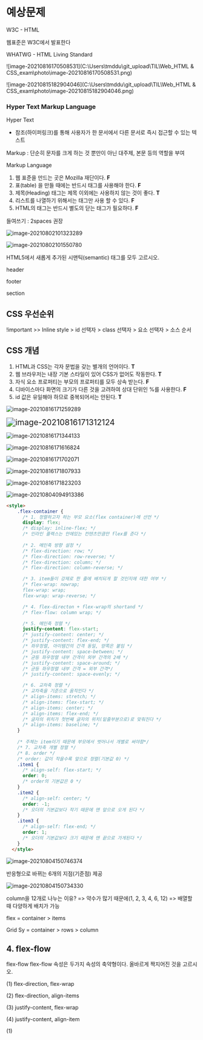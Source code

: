 # 예상문제

W3C - HTML

웹표준은 W3C에서 발표한다

WHATWG - HTML Living Standard

![image-20210816170508531](C:\Users\tmddu\git_upload\TIL\Web_HTML & CSS_exam\photo\image-20210816170508531.png)

![image-20210815182904046](C:\Users\tmddu\git_upload\TIL\Web_HTML & CSS_exam\photo\image-20210815182904046.png)











### Hyper Text Markup Language

Hyper Text

- 참조(하이퍼링크)를 통해 사용자가 한 문서에서 다른 문서로 즉시 접근할 수 있는 텍스트

Markup : 단순히 문자를 크게 하는 것 뿐만이 아닌 대주제, 본문 등의 역할을 부여

Markup Language 





1) 웹 표준을 만드는 곳은 Mozilla 재단이다.   **F**
2) 표(table) 을 만들 때에는 반드시  태그를 사용해야 한다.  **F**
3) 제목(Heading) 태그는 제목 이외에는 사용하지 않는 것이 좋다.   **T**
4) 리스트를 나열하기 위해서는 태그만 사용 할 수 있다.   **F**
5) HTML의 태그는 반드시 별도의 닫는 태그가 필요하다.  **F**

들여쓰기 : 2spaces 권장









![image-20210802101323289](photo/image-20210802101323289.png)

![image-20210802101550780](photo/image-20210802101550780.png)

HTML5에서 새롭게 추가된 시맨틱(semantic)  태그를 모두 고르시오.

header

footer

section





## CSS 우선순위

!important >> Inline style > id 선택자 > class 선택자 > 요소 선택자 > 소스 순서

## CSS 개념

1. HTML과 CSS는 각자 문법을 갖는 별개의 언어이다.  **T**
2. 웹 브라우저는 내장 기본 스타일이 있어 CSS가 없어도 작동한다.  **T**
3. 자식 요소 프로퍼티는 부모의 프로퍼티를 모두 상속 받는다. **F**
4. 디바이스마다 화면의 크기가 다른 것을 고려하여 상대 단위인 %를 사용한다. **F**
5. id 값은 유일해야 하므로 중복되어서는 안된다.  **T**









![image-20210816171259289](photo/image-20210816171259289.png)

<img src="photo/image-20210816171312124.png" alt="image-20210816171312124" style="zoom:150%;" />









![image-20210816171344133](photo/image-20210816171344133.png)



![image-20210816171616824](photo/image-20210816171616824.png)













![image-20210816171702071](photo/image-20210816171702071.png)

![image-20210816171807933](photo/image-20210816171807933.png)

![image-20210816171823203](photo/image-20210816171823203.png)















![image-20210804094913386](photo/image-20210804094913386.png)



```html
<style>
    .flex-container {
      /* 1. 정렬하고자 하는 부모 요소(flex container)에 선언 */
      display: flex;
      /* display: inline-flex; */
      /* 인라인 플랙스는 안에있는 컨텐츠만큼만 flex를 준다 */
      
      /* 2. 메인축 방향 설정 */
      /* flex-direction: row; */
      /* flex-direction: row-reverse; */
      /* flex-direction: column; */
      /* flex-direction: column-reverse; */

      /* 3. item들이 강제로 한 줄에 배치되게 할 것인지에 대한 여부 */
      /* flex-wrap: nowrap;
      flex-wrap: wrap;
      flex-wrap: wrap-reverse; */

      /* 4. flex-directon + flex-wrap의 shortand */
      /* flex-flow: column wrap; */

      /* 5. 메인축 정렬 */
      justify-content: flex-start;
      /* justify-content: center; */
      /* justify-content: flex-end; */
      /* 좌우정렬, 아이템간의 간격 동일, 양쪽은 붙임 */
      /* justify-content: space-between; */
      /* 균등 좌우정렬 내부 간격이 외부 간격의 2배 */
      /* justify-content: space-around; */
      /* 균등 좌우정렬 내부 간격 = 외부 간격*/
      /* justify-content: space-evenly; */

      /* 6. 교차축 정렬 */
      /* 교차축을 기준으로 움직인다 */
      /* align-items: stretch; */
      /* align-items: flex-start; */
      /* align-items: center; */
      /* align-items: flex-end; */
      /* 글자의 위치가 첫번째 글자의 위치(밑줄부분으로)로 맞춰진다 */
      /* align-items: baseline; */   
    }
 
    /* 주체는 item이기 때문에 부모에서 벗어나서 개별로 써야함*/
    /* 7. 교차축 개별 정렬 */
    /* 8. order */
    /* order: 값이 작을수록 앞으로 정렬(기본값 0) */
    .item1 {
      /* align-self: flex-start; */
      order: 0;
      /* order의 기본값은 0 */
    }
    .item2 {
      /* align-self: center; */
      order: -1;
      /* 오더의 기본값보다 작기 때문에 맨 앞으로 오게 된다 */
    }
    .item3 {
      /* align-self: flex-end; */
      order: 1;
      /* 오더의 기본값보다 크기 때문에 맨 끝으로 가게된다 */
    }
  </style>
```















![image-20210804150746374](photo/image-20210804150746374.png)

반응형으로 바뀌는 6개의 지점(기준점) 제공

![image-20210804150734330](photo/image-20210804150734330.png)

column을 12개로 나누는 이유? => 약수가 많기 때문에(1, 2, 3, 4, 6, 12) => 배열할 때 다양하게 배치가 가능

flex = container > items

Grid Sy = container > rows > column















## 4. flex-flow

 flex-flow flex-flow 속성은 두가지 속성의 축약형이다. 올바르게 짝지어진 것을 고르시오. 

(1) flex-direction, flex-wrap 

(2) flex-direction, align-items 

(3) justify-content, flex-wrap 

(4) justify-content, align-item



(1)